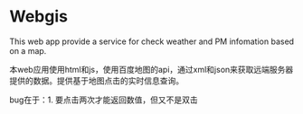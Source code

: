 # Webgis
This web app provide a service for check weather and PM infomation based on a map.

本web应用使用html和js，使用百度地图的api，通过xml和json来获取远端服务器提供的数据。提供基于地图点击的实时信息查询。

bug在于：1. 要点击两次才能返回数值，但又不是双击
